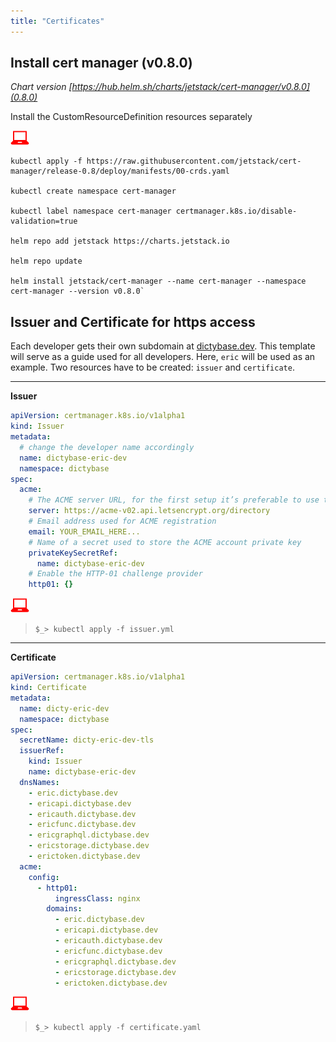 ```yaml
---
title: "Certificates"
---
```


## Install cert manager (v0.8.0)

_Chart version [https://hub.helm.sh/charts/jetstack/cert-manager/v0.8.0](0.8.0)_

Install the CustomResourceDefinition resources separately

![](userinput.png)

```shell
kubectl apply -f https://raw.githubusercontent.com/jetstack/cert-manager/release-0.8/deploy/manifests/00-crds.yaml

kubectl create namespace cert-manager

kubectl label namespace cert-manager certmanager.k8s.io/disable-validation=true

helm repo add jetstack https://charts.jetstack.io

helm repo update

helm install jetstack/cert-manager --name cert-manager --namespace cert-manager --version v0.8.0`
```

## Issuer and Certificate for https access

Each developer gets their own subdomain at
[dictybase.dev](https://dictybase.dev). This template will serve as a guide
used for all developers. Here, `eric` will be used as an example.
Two resources have to be created: `issuer` and `certificate`.

---

**Issuer**

```yaml
apiVersion: certmanager.k8s.io/v1alpha1
kind: Issuer
metadata:
  # change the developer name accordingly
  name: dictybase-eric-dev
  namespace: dictybase
spec:
  acme:
    # The ACME server URL, for the first setup it’s preferable to use their staging server
    server: https://acme-v02.api.letsencrypt.org/directory
    # Email address used for ACME registration
    email: YOUR_EMAIL_HERE...
    # Name of a secret used to store the ACME account private key
    privateKeySecretRef:
      name: dictybase-eric-dev
    # Enable the HTTP-01 challenge provider
    http01: {}
```

![](./userinput.png)

> `$_> kubectl apply -f issuer.yml`

---

**Certificate**

```yaml
apiVersion: certmanager.k8s.io/v1alpha1
kind: Certificate
metadata:
  name: dicty-eric-dev
  namespace: dictybase
spec:
  secretName: dicty-eric-dev-tls
  issuerRef:
    kind: Issuer
    name: dictybase-eric-dev
  dnsNames:
    - eric.dictybase.dev
    - ericapi.dictybase.dev
    - ericauth.dictybase.dev
    - ericfunc.dictybase.dev
    - ericgraphql.dictybase.dev
    - ericstorage.dictybase.dev
    - erictoken.dictybase.dev
  acme:
    config:
      - http01:
          ingressClass: nginx
        domains:
          - eric.dictybase.dev
          - ericapi.dictybase.dev
          - ericauth.dictybase.dev
          - ericfunc.dictybase.dev
          - ericgraphql.dictybase.dev
          - ericstorage.dictybase.dev
          - erictoken.dictybase.dev
```

![](./userinput.png)

> `$_> kubectl apply -f certificate.yaml`
